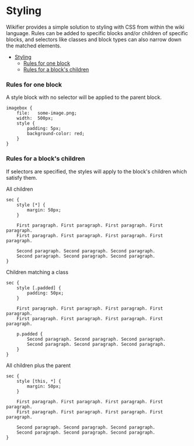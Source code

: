 # Styling

Wikifier provides a simple solution to styling with CSS from within the wiki
language. Rules can be added to specific blocks and/or children of specific
blocks, and selectors like classes and block types can also narrow down the
matched elements.

* [Styling](#styling)
    * [Rules for one block](#rules-for-one-block)
    * [Rules for a block's children](#rules-for-a-blocks-children)

### Rules for one block

A style block with no selector will be applied to the parent block.

```
imagebox {
    file:   some-image.png;
    width:  500px;
    style {
        padding: 5px;
        background-color: red;
    }
}
```

### Rules for a block's children

If selectors are specified, the styles will apply to the block's children
which satisfy them.

All children
```
sec {
    style [*] {
        margin: 50px;
    }

    First paragraph. First paragraph. First paragraph. First paragraph.
    First paragraph. First paragraph. First paragraph. First paragraph.

    Second paragraph. Second paragraph. Second paragraph.
    Second paragraph. Second paragraph. Second paragraph.
}
```

Children matching a class
```
sec {
    style [.padded] {
        padding: 50px;
    }

    First paragraph. First paragraph. First paragraph. First paragraph.
    First paragraph. First paragraph. First paragraph. First paragraph.

    p.padded {
        Second paragraph. Second paragraph. Second paragraph.
        Second paragraph. Second paragraph. Second paragraph.
    }
}
```

All children plus the parent
```
sec {
    style [this, *] {
        margin: 50px;
    }

    First paragraph. First paragraph. First paragraph. First paragraph.
    First paragraph. First paragraph. First paragraph. First paragraph.

    Second paragraph. Second paragraph. Second paragraph.
    Second paragraph. Second paragraph. Second paragraph.
}
```
